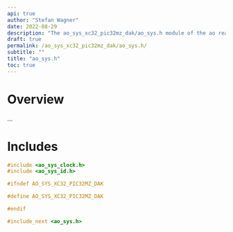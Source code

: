 ```yaml
---
api: true
author: "Stefan Wagner"
date: 2022-08-29
description: "The ao_sys_xc32_pic32mz_dak/ao_sys.h module of the ao real-time operating system."
draft: true
permalink: /ao_sys_xc32_pic32mz_dak/ao_sys.h/ 
subtitle: ""
title: "ao_sys.h"
toc: true
---
```


# Overview

...

# Includes

```c
#include <ao_sys_clock.h>
#include <ao_sys_id.h>

#ifndef AO_SYS_XC32_PIC32MZ_DAK

#define AO_SYS_XC32_PIC32MZ_DAK

#endif

#include_next <ao_sys.h>

```
